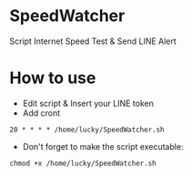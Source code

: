# SpeedWatcher
Script Internet Speed Test &amp; Send LINE Alert
# How to use
- Edit script & Insert your LINE token
- Add cront
```
20 * * * * /home/lucky/SpeedWatcher.sh
```
- Don't forget to make the script executable:
```
chmod +x /home/lucky/SpeedWatcher.sh
```
